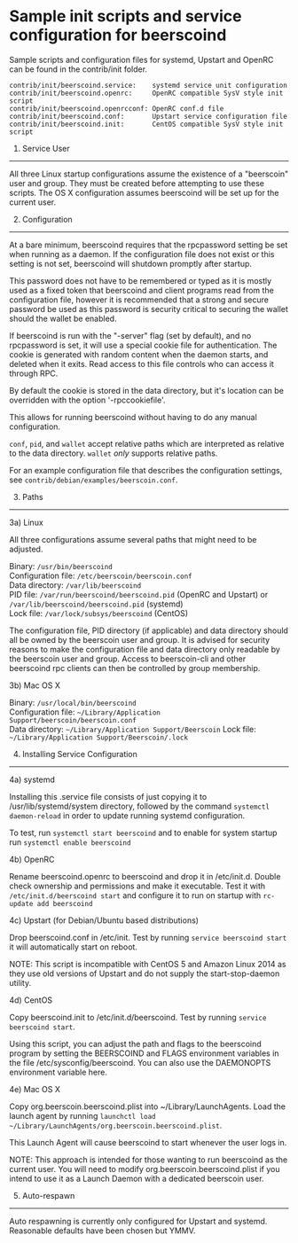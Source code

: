 Sample init scripts and service configuration for beerscoind
==========================================================

Sample scripts and configuration files for systemd, Upstart and OpenRC
can be found in the contrib/init folder.

    contrib/init/beerscoind.service:    systemd service unit configuration
    contrib/init/beerscoind.openrc:     OpenRC compatible SysV style init script
    contrib/init/beerscoind.openrcconf: OpenRC conf.d file
    contrib/init/beerscoind.conf:       Upstart service configuration file
    contrib/init/beerscoind.init:       CentOS compatible SysV style init script

1. Service User
---------------------------------

All three Linux startup configurations assume the existence of a "beerscoin" user
and group.  They must be created before attempting to use these scripts.
The OS X configuration assumes beerscoind will be set up for the current user.

2. Configuration
---------------------------------

At a bare minimum, beerscoind requires that the rpcpassword setting be set
when running as a daemon.  If the configuration file does not exist or this
setting is not set, beerscoind will shutdown promptly after startup.

This password does not have to be remembered or typed as it is mostly used
as a fixed token that beerscoind and client programs read from the configuration
file, however it is recommended that a strong and secure password be used
as this password is security critical to securing the wallet should the
wallet be enabled.

If beerscoind is run with the "-server" flag (set by default), and no rpcpassword is set,
it will use a special cookie file for authentication. The cookie is generated with random
content when the daemon starts, and deleted when it exits. Read access to this file
controls who can access it through RPC.

By default the cookie is stored in the data directory, but it's location can be overridden
with the option '-rpccookiefile'.

This allows for running beerscoind without having to do any manual configuration.

`conf`, `pid`, and `wallet` accept relative paths which are interpreted as
relative to the data directory. `wallet` *only* supports relative paths.

For an example configuration file that describes the configuration settings,
see `contrib/debian/examples/beerscoin.conf`.

3. Paths
---------------------------------

3a) Linux

All three configurations assume several paths that might need to be adjusted.

Binary:              `/usr/bin/beerscoind`  
Configuration file:  `/etc/beerscoin/beerscoin.conf`  
Data directory:      `/var/lib/beerscoind`  
PID file:            `/var/run/beerscoind/beerscoind.pid` (OpenRC and Upstart) or `/var/lib/beerscoind/beerscoind.pid` (systemd)  
Lock file:           `/var/lock/subsys/beerscoind` (CentOS)  

The configuration file, PID directory (if applicable) and data directory
should all be owned by the beerscoin user and group.  It is advised for security
reasons to make the configuration file and data directory only readable by the
beerscoin user and group.  Access to beerscoin-cli and other beerscoind rpc clients
can then be controlled by group membership.

3b) Mac OS X

Binary:              `/usr/local/bin/beerscoind`  
Configuration file:  `~/Library/Application Support/beerscoin/beerscoin.conf`  
Data directory:      `~/Library/Application Support/Beerscoin`
Lock file:           `~/Library/Application Support/Beerscoin/.lock`

4. Installing Service Configuration
-----------------------------------

4a) systemd

Installing this .service file consists of just copying it to
/usr/lib/systemd/system directory, followed by the command
`systemctl daemon-reload` in order to update running systemd configuration.

To test, run `systemctl start beerscoind` and to enable for system startup run
`systemctl enable beerscoind`

4b) OpenRC

Rename beerscoind.openrc to beerscoind and drop it in /etc/init.d.  Double
check ownership and permissions and make it executable.  Test it with
`/etc/init.d/beerscoind start` and configure it to run on startup with
`rc-update add beerscoind`

4c) Upstart (for Debian/Ubuntu based distributions)

Drop beerscoind.conf in /etc/init.  Test by running `service beerscoind start`
it will automatically start on reboot.

NOTE: This script is incompatible with CentOS 5 and Amazon Linux 2014 as they
use old versions of Upstart and do not supply the start-stop-daemon utility.

4d) CentOS

Copy beerscoind.init to /etc/init.d/beerscoind. Test by running `service beerscoind start`.

Using this script, you can adjust the path and flags to the beerscoind program by
setting the BEERSCOIND and FLAGS environment variables in the file
/etc/sysconfig/beerscoind. You can also use the DAEMONOPTS environment variable here.

4e) Mac OS X

Copy org.beerscoin.beerscoind.plist into ~/Library/LaunchAgents. Load the launch agent by
running `launchctl load ~/Library/LaunchAgents/org.beerscoin.beerscoind.plist`.

This Launch Agent will cause beerscoind to start whenever the user logs in.

NOTE: This approach is intended for those wanting to run beerscoind as the current user.
You will need to modify org.beerscoin.beerscoind.plist if you intend to use it as a
Launch Daemon with a dedicated beerscoin user.

5. Auto-respawn
-----------------------------------

Auto respawning is currently only configured for Upstart and systemd.
Reasonable defaults have been chosen but YMMV.
